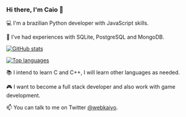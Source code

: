 ### Hi there, I'm Caio 👋

💻 I'm a brazilian Python developer with JavaScript skills.

💾 I've had experiences with SQLite, PostgreSQL and MongoDB.


[![GitHub stats](https://github-readme-stats.vercel.app/api?username=webkaiyo&theme=dracula)](https://github.com/webkaiyo)

[![Top languages](https://github-readme-stats.vercel.app/api/top-langs/?username=webkaiyo&theme=onedark)](https://github.com/webkaiyo)

📚 I intend to learn C and C++, I will learn other languages ​​as needed.

🎮 I want to become a full stack developer and also work with game development.

📫 You can talk to me on Twitter [@webkaiyo](https://twitter.com/webkaiyo).